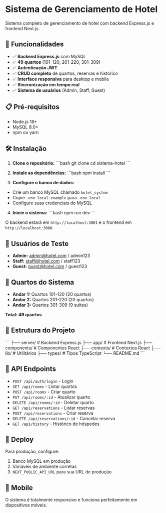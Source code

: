 # Sistema de Gerenciamento de Hotel

Sistema completo de gerenciamento de hotel com backend Express.js e frontend Next.js.

## 🚀 Funcionalidades

- ✅ **Backend Express.js** com MySQL
- ✅ **49 quartos** (101-120, 201-220, 301-309)
- ✅ **Autenticação JWT**
- ✅ **CRUD completo** de quartos, reservas e histórico
- ✅ **Interface responsiva** para desktop e mobile
- ✅ **Sincronização em tempo real**
- ✅ **Sistema de usuários** (Admin, Staff, Guest)

## 📋 Pré-requisitos

- Node.js 18+
- MySQL 8.0+
- npm ou yarn

## 🛠️ Instalação

1. **Clone o repositório:**
\`\`\`bash
git clone <seu-repositorio>
cd sistema-hotel
\`\`\`

2. **Instale as dependências:**
\`\`\`bash
npm install
\`\`\`

3. **Configure o banco de dados:**
- Crie um banco MySQL chamado `hotel_system`
- Copie `.env.local.example` para `.env.local`
- Configure suas credenciais do MySQL

4. **Inicie o sistema:**
\`\`\`bash
npm run dev
\`\`\`

O backend estará em `http://localhost:3001` e o frontend em `http://localhost:3000`.

## 👥 Usuários de Teste

- **Admin:** admin@hotel.com / admin123
- **Staff:** staff@hotel.com / staff123  
- **Guest:** guest@hotel.com / guest123

## 🏨 Quartos do Sistema

- **Andar 1:** Quartos 101-120 (20 quartos)
- **Andar 2:** Quartos 201-220 (20 quartos)
- **Andar 3:** Quartos 301-309 (9 suítes)

**Total: 49 quartos**

## 🔧 Estrutura do Projeto

\`\`\`
├── server/           # Backend Express.js
├── app/             # Frontend Next.js
├── components/      # Componentes React
├── contexts/        # Contextos React
├── lib/            # Utilitários
├── types/          # Tipos TypeScript
└── README.md
\`\`\`

## 📡 API Endpoints

- `POST /api/auth/login` - Login
- `GET /api/rooms` - Listar quartos
- `POST /api/rooms` - Criar quarto
- `PUT /api/rooms/:id` - Atualizar quarto
- `DELETE /api/rooms/:id` - Deletar quarto
- `GET /api/reservations` - Listar reservas
- `POST /api/reservations` - Criar reserva
- `DELETE /api/reservations/:id` - Cancelar reserva
- `GET /api/history` - Histórico de hóspedes

## 🚀 Deploy

Para produção, configure:
1. Banco MySQL em produção
2. Variáveis de ambiente corretas
3. `NEXT_PUBLIC_API_URL` para sua URL de produção

## 📱 Mobile

O sistema é totalmente responsivo e funciona perfeitamente em dispositivos móveis.
